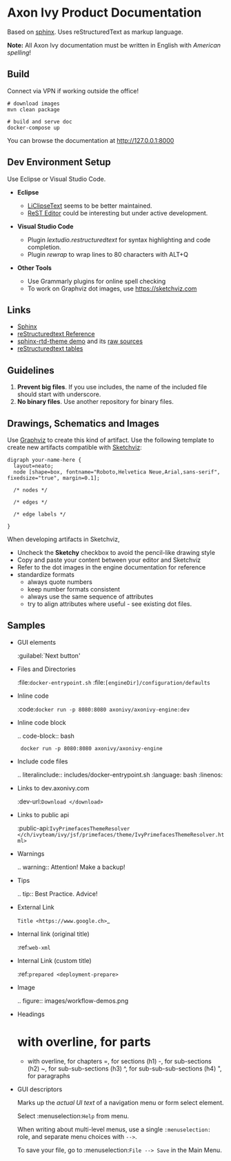 # Axon Ivy Product Documentation

Based on [sphinx](http://www.sphinx-doc.org).
Uses reStructuredText as markup language.

**Note:** All Axon Ivy documentation must be written in English with *American spelling*!


## Build

Connect via VPN if working outside the office!

    # download images
    mvn clean package

    # build and serve doc
    docker-compose up

You can browse the documentation at http://127.0.0.1:8000


## Dev Environment Setup

Use Eclipse or Visual Studio Code.

* **Eclipse**
    * [LiClipseText](https://marketplace.eclipse.org/content/liclipsetext)
      seems to be better maintained.
    * [ReST Editor](https://marketplace.eclipse.org/content/rest-editor)
      could be interesting but under active development.

* **Visual Studio Code**
    * Plugin *lextudio.restructuredtext* for syntax highlighting and code completion.
    * Plugin *rewrap* to wrap lines to 80 characters with ALT+Q

* **Other Tools**
    * Use Grammarly plugins for online spell checking 
    * To work on Graphviz dot images, use https://sketchviz.com


## Links

* [Sphinx](https://www.sphinx-doc.org/)
* [reStructuredtext Reference](http://www.sphinx-doc.org/en/master/usage/restructuredtext/index.html)
* [sphinx-rtd-theme demo](https://sphinx-rtd-theme.readthedocs.io/en/latest/demo/demo.html) and its [raw sources](https://raw.githubusercontent.com/rtfd/sphinx_rtd_theme/master/docs/demo/demo.rst)
* [reStructuredtext tables](https://rest-sphinx-memo.readthedocs.io/en/latest/ReST.html#tables)


## Guidelines

1. **Prevent big files**. If you use includes, the name of the included file should start with underscore.
2. **No binary files**. Use another repository for binary files.


## Drawings, Schematics and Images

Use [Graphviz](https://www.graphviz.org) to create this kind of artifact.
Use the following template to create new artifacts compatible with [Sketchviz](https://sketchviz.org):

    digraph your-name-here {
      layout=neato;
      node [shape=box, fontname="Roboto,Helvetica Neue,Arial,sans-serif", fixedsize="true", margin=0.1]; 
      
      /* nodes */
      
      /* edges */

      /* edge labels */

    }

When developing artifacts in Sketchviz,

- Uncheck the **Sketchy** checkbox to avoid the pencil-like drawing style
- Copy and paste your content between your editor and Sketchviz
- Refer to the dot images in the engine documentation for reference
- standardize formats 
  - always quote numbers
  - keep number formats consistent
  - always use the same sequence of attributes
  - try to align attributes where useful - see existing dot files.


## Samples

- GUI elements

	:guilabel:`Next button'

- Files and Directories

	:file:`docker-entrypoint.sh`
	:file:`[engineDir]/configuration/defaults`

- Inline code

	:code:`docker run -p 8080:8080 axonivy/axonivy-engine:dev`

- Inline code block

	.. code-block:: bash
       
       docker run -p 8080:8080 axonivy/axonivy-engine

- Include code files

	.. literalinclude:: includes/docker-entrypoint.sh
       :language: bash
       :linenos:

- Links to dev.axonivy.com

	:dev-url:`Download </download>`

- Links to public api

	:public-api:`IvyPrimefacesThemeResolver </ch/ivyteam/ivy/jsf/primefaces/theme/IvyPrimefacesThemeResolver.html>`

- Warnings

	.. warning:: Attention! Make a backup!

- Tips

	.. tip:: Best Practice. Advice!

- External Link

	`Title <https://www.google.ch>`_ 

- Internal link (original title)

	:ref:`web-xml`

- Internal Link (custom title)

	:ref:`prepared <deployment-prepare>`

- Image

	.. figure:: images/workflow-demos.png

- Headings  

	# with overline, for parts
    * with overline, for chapters
    =, for sections (h1)
    -, for sub-sections (h2)
    ~, for sub-sub-sections (h3)
    ^, for sub-sub-sub-sections (h4)
    ", for paragraphs

- GUI descriptors

  Marks up the *actual UI text* of a navigation menu or form select element.
  
    Select :menuselection:`Help` from menu.

  When writing about multi-level menus, use a single ``:menuselection:`` role, and separate menu choices with ``-->``.

    To save your file, go to :menuselection:`File --> Save` in the Main Menu.

